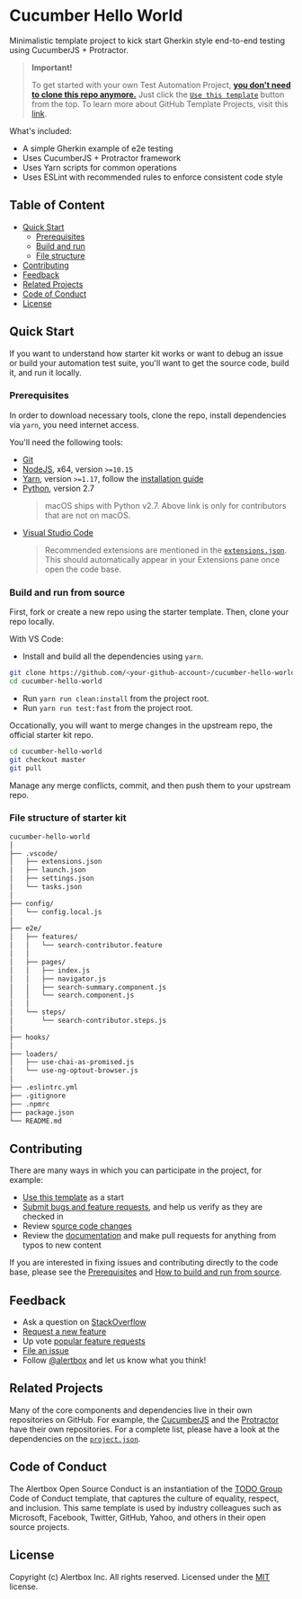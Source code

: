 # Cucumber Hello World

Minimalistic template project to kick start Gherkin style end-to-end testing using CucumberJS + Protractor.

> **Important!**
>
> To get started with your own Test Automation Project, [**you don't need to clone this repo anymore.**](https://github.blog/2019-06-06-generate-new-repositories-with-repository-templates/) Just click the [`Use this template`](https://github.com/kosalanuwan/cucumber-hello-world/generate) button from the top. To learn more about GitHub Template Projects, visit this [link](https://help.github.com/en/articles/creating-a-repository-from-a-template).

What's included:

- A simple Gherkin example of e2e testing
- Uses CucumberJS + Protractor framework
- Uses Yarn scripts for common operations
- Uses ESLint with recommended rules to enforce consistent code style

## Table of Content

- [Quick Start](#quick-start)
  - [Prerequisites](#prerequisites)
  - [Build and run](#build-and-run-from-source)
  - [File structure](#file-structure-of-starter-kit)
- [Contributing](#contributing)
- [Feedback](#feedback)
- [Related Projects](#related-projects)
- [Code of Conduct](#code-of-conduct)
- [License](#license)

## Quick Start

If you want to understand how starter kit works or want to debug an issue or build your automation test suite, you'll want to get the source code, build it, and run it locally.

### Prerequisites

In order to download necessary tools, clone the repo, install dependencies via `yarn`, you need internet access.

You'll need the following tools:

- [Git]()
- [NodeJS](), x64, version `>=10.15`
- [Yarn](), version `>=1.17`, follow the [installation guide]()
- [Python](), version 2.7
  > macOS ships with Python v2.7. Above link is only for contributors that are not on macOS.
- [Visual Studio Code]()
  > Recommended extensions are mentioned in the [`extensions.json`](). This should automatically appear in your Extensions pane once open the code base.

### Build and run from source

First, fork or create a new repo using the starter template. Then, clone your repo locally.

With VS Code:

- Install and build all the dependencies using `yarn`.
```bash
git clone https://github.com/<your-github-account>/cucumber-hello-world
cd cucumber-hello-world
```
- Run `yarn run clean:install` from the project root.
- Run `yarn run test:fast` from the project root.

Occationally, you will want to merge changes in the upstream repo, the official starter kit repo.
```bash
cd cucumber-hello-world
git checkout master
git pull
```
Manage any merge conflicts, commit, and then push them to your upstream repo.

### File structure of starter kit
```bash
cucumber-hello-world
│
├── .vscode/
│   ├── extensions.json
│   ├── launch.json
│   ├── settings.json
│   └── tasks.json
│
├── config/
│   └── config.local.js
│
├── e2e/
│   ├── features/
│   │   └── search-contributor.feature
│   │
│   ├── pages/
│   │   ├── index.js
│   │   ├── navigator.js
│   │   ├── search-summary.component.js
│   │   └── search.component.js
│   │
│   └── steps/
│       └── search-contributor.steps.js
│
├── hooks/
│
├── loaders/
│   ├── use-chai-as-promised.js
│   └── use-ng-optout-browser.js
│
├── .eslintrc.yml
├── .gitignore
├── .npmrc
├── package.json
└── README.md
```

## Contributing

There are many ways in which you can participate in the project, for example:

- [Use this template]() as a start
- [Submit bugs and feature requests](), and help us verify as they are checked in
- Review s[ource code changes]()
- Review the [documentation]() and make pull requests for anything from typos to new content

If you are interested in fixing issues and contributing directly to the code base, please see the [Prerequisites](#prerequisites) and [How to build and run from source](#build-and-run).

## Feedback

- Ask a question on [StackOverflow]()
- [Request a new feature]()
- Up vote [popular feature requests]()
- [File an issue]()
- Follow [@alertbox]() and let us know what you think!

## Related Projects

Many of the core components and dependencies live in their own repositories on GitHub. For example, the [CucumberJS]() and the [Protractor]() have their own repositories. For a complete list, please have a look at the dependencies on the [`project.json`]().

## Code of Conduct

The Alertbox Open Source Conduct is an instantiation of the [TODO Group](https://todogroup.org/) Code of Conduct template, that captures the culture of equality, respect, and inclusion. This same template is used by industry colleagues such as Microsoft, Facebook, Twitter, GitHub, Yahoo, and others in their open source projects.

## License

Copyright (c) Alertbox Inc. All rights reserved.
Licensed under the [MIT](LICENSE) license.